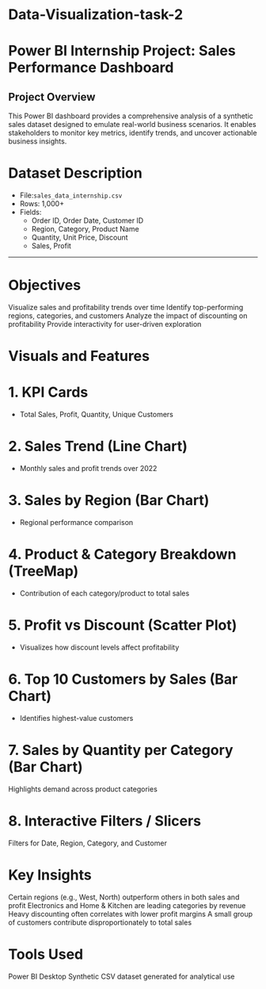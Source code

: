 # Data-Visualization-task-2

#  Power BI Internship Project: Sales Performance Dashboard

## Project Overview
This Power BI dashboard provides a comprehensive analysis of a synthetic sales dataset designed to emulate real-world business scenarios. It enables stakeholders to monitor key metrics, identify trends, and uncover actionable business insights.

# Dataset Description
- File:`sales_data_internship.csv`
- Rows: 1,000+
- Fields:
  - Order ID, Order Date, Customer ID
  - Region, Category, Product Name
  - Quantity, Unit Price, Discount
  - Sales, Profit

---

# Objectives
Visualize sales and profitability trends over time
Identify top-performing regions, categories, and customers
Analyze the impact of discounting on profitability
Provide interactivity for user-driven exploration


# Visuals and Features

# 1. KPI Cards
- Total Sales, Profit, Quantity, Unique Customers

# 2. Sales Trend (Line Chart)
- Monthly sales and profit trends over 2022

# 3. Sales by Region (Bar Chart)
- Regional performance comparison

# 4. Product & Category Breakdown (TreeMap)
- Contribution of each category/product to total sales

# 5. Profit vs Discount (Scatter Plot)
- Visualizes how discount levels affect profitability

# 6. Top 10 Customers by Sales (Bar Chart)
- Identifies highest-value customers

# 7. Sales by Quantity per Category (Bar Chart) 
 Highlights demand across product categories

# 8. Interactive Filters / Slicers
 Filters for Date, Region, Category, and Customer


# Key Insights
Certain regions (e.g., West, North) outperform others in both sales and profit
Electronics and Home & Kitchen are leading categories by revenue
Heavy discounting often correlates with lower profit margins
A small group of customers contribute disproportionately to total sales


# Tools Used
 Power BI Desktop
Synthetic CSV dataset generated for analytical use
